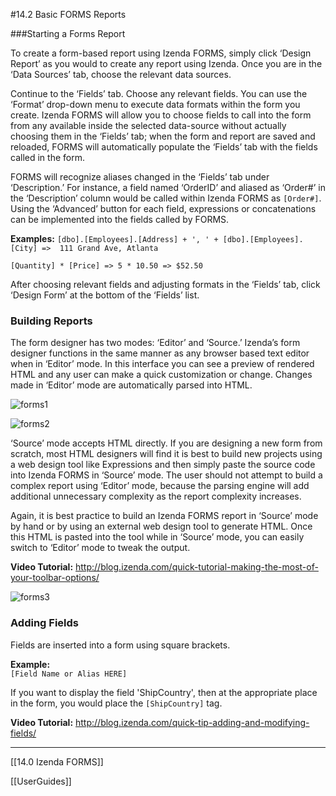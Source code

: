 #14.2 Basic FORMS Reports

###Starting a Forms Report

To create a form-based report using Izenda FORMS, simply click ‘Design Report’ as you would to create any report using Izenda. Once you are in the ‘Data Sources’ tab, choose the relevant data sources.  

Continue to the ‘Fields’ tab. Choose any relevant fields. You can use the ‘Format’ drop-down menu to execute data formats within the form you create. Izenda FORMS will allow you to choose fields to call into the form from any available inside the selected data-source without actually choosing them in the ‘Fields’ tab; when the form and report are saved and reloaded, FORMS will automatically populate the ‘Fields’ tab with the fields called in the form. 

FORMS will recognize aliases changed in the ‘Fields’ tab under ‘Description.’ For instance, a field named ‘OrderID’ and aliased as ‘Order#’ in the ‘Description’ column would be called within Izenda FORMS as ``[Order#]``. Using the ‘Advanced’ button for each field, expressions or concatenations can be implemented into the fields called by FORMS. 

**Examples:**
``[dbo].[Employees].[Address] + ', ' + [dbo].[Employees].[City] => 
111 Grand Ave, Atlanta``

``[Quantity] * [Price] => 5 * 10.50 => $52.50``

After choosing relevant fields and adjusting formats in the ‘Fields’ tab, click ‘Design Form’ at the bottom of the ‘Fields’ list.

### Building Reports

The form designer has two modes:  ‘Editor’ and ‘Source.’ Izenda’s form designer functions in the same manner as any browser based text editor when in ‘Editor’ mode. In this interface you can see a preview of rendered HTML and any user can make a quick customization or change. Changes made in ‘Editor’ mode are automatically parsed into HTML.

![forms1](./images/forms1.png)

![forms2](./images/forms2.png)

‘Source’ mode accepts HTML directly.  If you are designing a new form from scratch, most HTML designers will find it is best to build new projects using a web design tool like Expressions and then simply paste the source code into Izenda FORMS in ‘Source’ mode.  The user should not attempt to build a complex report using ‘Editor’ mode, because the parsing engine will add additional unnecessary complexity as the report complexity increases.

Again, it is best practice to build an Izenda FORMS report in ‘Source’ mode by hand or by using an external web design tool to generate HTML. Once this HTML is pasted into the tool while in ‘Source’ mode, you can easily switch to ‘Editor’ mode to tweak the output.

**Video Tutorial:** http://blog.izenda.com/quick-tutorial-making-the-most-of-your-toolbar-options/

![forms3](./images/forms3.png)

### Adding Fields

Fields are inserted into a form using square brackets. 

**Example:**  
``[Field Name or Alias HERE]``

If you want to display the field 'ShipCountry', then at the appropriate place in the form, you would place the ``[ShipCountry]`` tag.

**Video Tutorial:** http://blog.izenda.com/quick-tip-adding-and-modifying-fields/

---

[[14.0 Izenda FORMS]]

[[UserGuides]]
